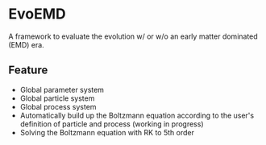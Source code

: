 # EvoEMD

A framework to evaluate the evolution w/ or w/o an early matter dominated (EMD) era.

## Feature

- Global parameter system
- Global particle system
- Global process system
- Automatically build up the Boltzmann equation according to the user's definition of particle and process (working in progress)
- Solving the Boltzmann equation with RK to 5th order
